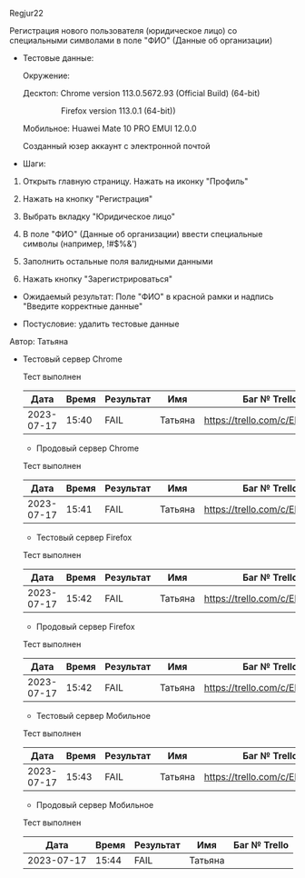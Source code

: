 Regjur22

Регистрация нового пользователя (юридическое лицо) со специальными символами  в поле "ФИО" (Данные об организации)

* Тестовые данные: 
  
  Окружение:
  
  Десктоп: Chrome version 113.0.5672.93 (Official Build) (64-bit)
  
                   Firefox version 113.0.1 (64-bit))
  
  Мобильное: Huawei Mate 10 PRO EMUI 12.0.0
  
  Созданный юзер аккаунт с электронной почтой

* Шаги:
1. Открыть главную страницу. Нажать на иконку "Профиль"

2. Нажать на кнопку "Регистрация"

3. Выбрать вкладку "Юридическое лицо"

4. В поле "ФИО" (Данные об организации) ввести специальные символы (например, !#$%&')

5. Заполнить остальные поля валидными данными

6. Нажать кнопку "Зарегистрироваться"
* Ожидаемый результат: Поле "ФИО" в красной рамки и надпись "Введите корректные данные"

* Постусловие: удалить тестовые данные

Автор: Татьяна

* Тестовый сервер Chrome
  
  Тест выполнен
  
  | Дата       | Время | Результат | Имя     | Баг № Trello                  |
  | ---------- | ----- | --------- | ------- | ----------------------------- |
  | 2023-07-17 | 15:40 | FAIL      | Татьяна | https://trello.com/c/EMs1LN8J |
  
  - Продовый сервер Chrome
  
  Тест выполнен
  
  | Дата       | Время | Результат | Имя     | Баг № Trello                  |
  | ---------- | ----- | --------- | ------- | ----------------------------- |
  | 2023-07-17 | 15:41 | FAIL      | Татьяна | https://trello.com/c/EMs1LN8J |
  
  - Тестовый сервер Firefox
  
  Тест выполнен
  
  | Дата       | Время | Результат | Имя     | Баг № Trello                  |
  | ---------- | ----- | --------- | ------- | ----------------------------- |
  | 2023-07-17 | 15:42 | FAIL      | Татьяна | https://trello.com/c/EMs1LN8J |
  
  - Продовый сервер Firefox
  
  Тест выполнен
  
  | Дата       | Время | Результат | Имя     | Баг № Trello                  |
  | ---------- | ----- | --------- | ------- | ----------------------------- |
  | 2023-07-17 | 15:42 | FAIL      | Татьяна | https://trello.com/c/EMs1LN8J |
  
  - Тестовый сервер Мобильное
  
  Тест выполнен
  
  | Дата       | Время | Результат | Имя     | Баг № Trello                  |
  | ---------- | ----- | --------- | ------- | ----------------------------- |
  | 2023-07-17 | 15:43 | FAIL      | Татьяна | https://trello.com/c/EMs1LN8J |
  
  - Продовый сервер Мобильное
  
  Тест выполнен
  
  | Дата       | Время | Результат | Имя     | Баг № Trello |
  | ---------- | ----- | --------- | ------- | ------------ |
  | 2023-07-17 | 15:44 | FAIL      | Татьяна |              |
